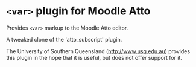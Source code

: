 # `<var>` plugin for Moodle Atto

Provides `<var>` markup to the Moodle Atto editor.

A tweaked clone of the 'atto_subscript' plugin.

The University of Southern Queensland (http://www.usq.edu.au) provides this plugin in the hope that it is useful, but does not offer support for it.
